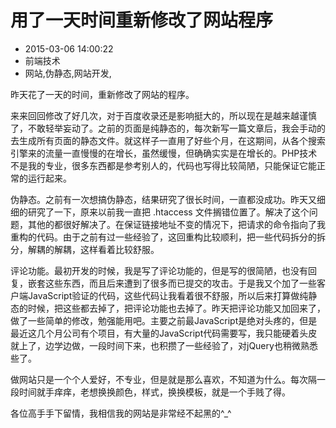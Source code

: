 # 用了一天时间重新修改了网站程序
- 2015-03-06 14:00:22
- 前端技术
- 网站,伪静态,网站开发,

<!--markdown-->昨天花了一天的时间，重新修改了网站的程序。


<!--more-->


来来回回修改了好几次，对于百度收录还是影响挺大的，所以现在是越来越谨慎了，不敢轻举妄动了。之前的页面是纯静态的，每次新写一篇文章后，我会手动的去生成所有页面的静态文件。就这样子一直用了好些个月，在这期间，从各个搜索引擎来的流量一直慢慢的在增长，虽然缓慢，但确确实实是在增长的。PHP技术不是我的专业，很多东西都是参考别人的，代码也写得比较简陋，只能保证它能正常的运行起来。

伪静态。之前有一次想搞伪静态，结果研究了很长时间，一直都没成功。昨天又细细的研究了一下，原来以前我一直把 .htaccess 文件搁错位置了。解决了这个问题，其他的都很好解决了。在保证链接地址不变的情况下，把请求的命令指向了我重构的代码。由于之前有过一些经验了，这回重构比较顺利，把一些代码拆分的拆分，解耦的解耦，这样看着比较舒服。

评论功能。最初开发的时候，我是写了评论功能的，但是写的很简陋，也没有回复，嵌套这些东西，而且后来遭到了很多而已提交的攻击。于是我又个加了一些客户端JavaScript验证的代码，这些代码让我看着很不舒服，所以后来打算做纯静态的时候，把这些都去掉了，把评论功能也去掉了。昨天把评论功能又加回来了，做了一些简单的修改，勉强能用吧。主要之前最JavaScript是绝对头疼的，但是最近这几个月公司有个项目，有大量的JavaScript代码需要写，我只能硬着头皮就上了，边学边做，一段时间下来，也积攒了一些经验了，对jQuery也稍微熟悉些了。

做网站只是一个个人爱好，不专业，但是就是那么喜欢，不知道为什么。每次隔一段时间就手痒痒，老想换换颜色，样式，换换模板，就是一个手贱了得。

各位高手手下留情，我相信我的网站是非常经不起黑的^_^